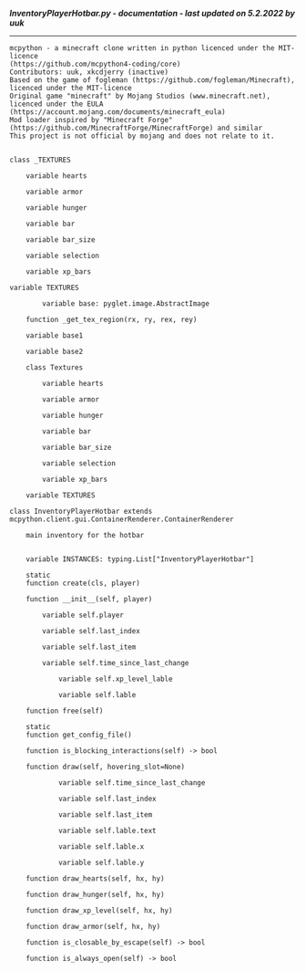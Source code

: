 ***InventoryPlayerHotbar.py - documentation - last updated on 5.2.2022 by uuk***
___

    mcpython - a minecraft clone written in python licenced under the MIT-licence 
    (https://github.com/mcpython4-coding/core)
    Contributors: uuk, xkcdjerry (inactive)
    Based on the game of fogleman (https://github.com/fogleman/Minecraft), licenced under the MIT-licence
    Original game "minecraft" by Mojang Studios (www.minecraft.net), licenced under the EULA
    (https://account.mojang.com/documents/minecraft_eula)
    Mod loader inspired by "Minecraft Forge" (https://github.com/MinecraftForge/MinecraftForge) and similar
    This project is not official by mojang and does not relate to it.


    class _TEXTURES

        variable hearts

        variable armor

        variable hunger

        variable bar

        variable bar_size

        variable selection

        variable xp_bars

    variable TEXTURES

            variable base: pyglet.image.AbstractImage

        function _get_tex_region(rx, ry, rex, rey)

        variable base1

        variable base2

        class Textures

            variable hearts

            variable armor

            variable hunger

            variable bar

            variable bar_size

            variable selection

            variable xp_bars

        variable TEXTURES

    class InventoryPlayerHotbar extends mcpython.client.gui.ContainerRenderer.ContainerRenderer
        
        main inventory for the hotbar


        variable INSTANCES: typing.List["InventoryPlayerHotbar"]

        static
        function create(cls, player)

        function __init__(self, player)

            variable self.player

            variable self.last_index

            variable self.last_item

            variable self.time_since_last_change

                variable self.xp_level_lable

                variable self.lable

        function free(self)

        static
        function get_config_file()

        function is_blocking_interactions(self) -> bool

        function draw(self, hovering_slot=None)

                variable self.time_since_last_change

                variable self.last_index

                variable self.last_item

                variable self.lable.text

                variable self.lable.x

                variable self.lable.y

        function draw_hearts(self, hx, hy)

        function draw_hunger(self, hx, hy)

        function draw_xp_level(self, hx, hy)

        function draw_armor(self, hx, hy)

        function is_closable_by_escape(self) -> bool

        function is_always_open(self) -> bool